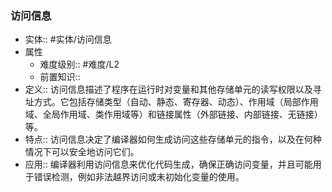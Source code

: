###  访问信息 
- 实体:: #实体/访问信息 
- 属性
	- 难度级别:: #难度/L2 
	- 前置知识::
- 定义::  访问信息描述了程序在运行时对变量和其他存储单元的读写权限以及寻址方式。它包括存储类型（自动、静态、寄存器、动态）、作用域（局部作用域、全局作用域、类作用域等）和链接属性（外部链接、内部链接、无链接）等。
- 特点:: 访问信息决定了编译器如何生成访问这些存储单元的指令，以及在何种情况下可以安全地访问它们。
- 应用::  编译器利用访问信息来优化代码生成，确保正确访问变量，并且可能用于错误检测，例如非法越界访问或未初始化变量的使用。